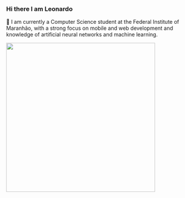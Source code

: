 ### Hi there I am Leonardo

🔭 I am currently a Computer Science student at the Federal Institute of Maranhão, with a strong focus on mobile and web development and knowledge of artificial neural networks and machine learning.

<!--
**Leonardov31/Leonardov31** is a ✨ _special_ ✨ repository because its `README.md` (this file) appears on your GitHub profile.

Here are some ideas to get you started:

- 🔭 I’m currently working on ...
- 🌱 I’m currently learning ...
- 👯 I’m looking to collaborate on ...
- 🤔 I’m looking for help with ...
- 💬 Ask me about ...
- 📫 How to reach me: ...
- 😄 Pronouns: ...
- ⚡ Fun fact: ...
-->
<div>
  <a href = "https://github.com/Leonardov31?tab=repositories"> 
    <img align = "left" src="https://github-readme-stats.vercel.app/api/top-langs/?username=leonardov31&layout=compact" width = "400">
  </a>
 </div>

